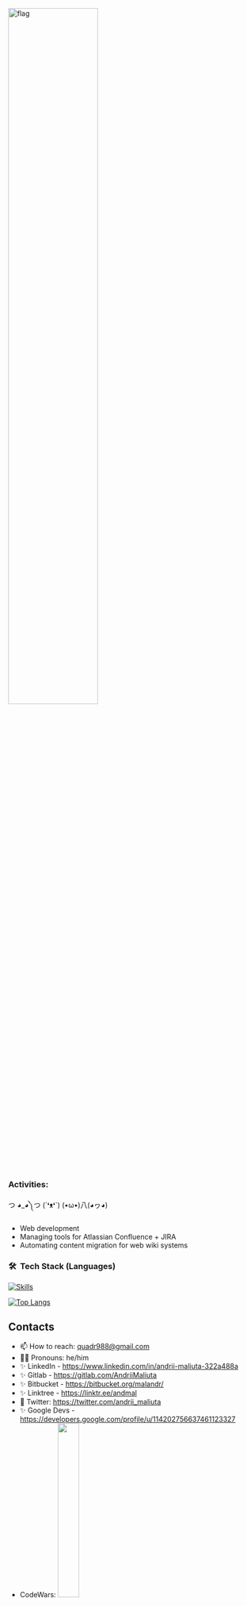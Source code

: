 <img width="60%" height="60%" src="https://upload.wikimedia.org/wikipedia/commons/5/5e/Flag_of_Ukraine.jpg" alt="flag">
<!-- <div style="display:flex;flex-direction:row">
  <img width="20%" height="20%" src="https://user-images.githubusercontent.com/36703491/163026535-adbd88b5-f541-4843-86b8-5ba80fb4ad00.png" alt="cozack_go">
<img width="11%" height="11%" src="https://user-images.githubusercontent.com/36703491/163550893-36d9ed4a-f05e-4cc3-8a7e-321d0eddbf20.png" alt="cozack_go">
  &nbsp 
  <img width="11%" height="11%" src="https://user-images.githubusercontent.com/36703491/163713872-c13fc5ca-777d-4c48-aa20-7a432e31cf36.png" alt="cozack_go">
  </div> -->

### Activities:

つ ◕_◕༽つ   (´❛ᴥ❛`)   (•ω•)八(◕ヮ◕)

* Web development
* Managing tools for Atlassian Confluence + JIRA
* Automating content migration for web wiki systems

### 🛠 &nbsp;Tech Stack (Languages)

[![Skills](https://skillicons.dev/icons?i=java,js,go,react,docker,gcp,linux)](https://github.com/AndriiMaliuta)

<!--   <img src="https://github.com/devicons/devicon/raw/master/icons/r/r-plain.svg" alt="r" width="40" height="40"/> -->
<!--   <img src="" alt="java" width="40" height="40"/> -->



[![Top Langs](https://github-readme-stats.vercel.app/api/top-langs/?username=AndriiMaliuta&layout=compact&langs_count=12&theme=onedark)](https://github.com/AndriiMaliuta)

<!-- ![Screenshot_from_2022-10-25_21-36-29-removebg-preview](https://user-images.githubusercontent.com/36703491/197855136-6bfcd7b1-2990-41d5-b50c-0a74c9cbf4f3.png) -->

<!--
----------------
Also exploring such thinks like: 

- Network:
  - HTTP2
  - gRPC
  - Reactive
- Paketo / Buildah / Jib
- Cloud:
  - Docker / Podman
  - K8s / KNative
  - OpenShift
  - Terraform / Vault / Consul
  - GCloud / AWS / Azure
- Unix OS
-->
<!--
![Kubernetes](https://img.shields.io/badge/kubernetes-326CE5.svg?style=for-the-badge&logo=kubernetes&logoColor=white)
OLD:
![GitHub stats](https://github-readme-stats.vercel.app/api?username=AndriiMaliuta&show_icons=true&theme=tokyonight)
![Top Langs](https://github-readme-stats.vercel.app/api/top-langs/?username=AndriiMaliuta&langs_count=8&theme=tokyonight)
-->

## Contacts

* 📫 How to reach: quadr988@gmail.com
* 👱‍♂️ Pronouns: he/him
* ✨ LinkedIn - https://www.linkedin.com/in/andrii-maliuta-322a488a
* ✨ Gitlab - https://gitlab.com/AndriiMaliuta
* ✨ Bitbucket - https://bitbucket.org/malandr/
* ✨ Linktree - https://linktr.ee/andmal
* 💬 Twitter: https://twitter.com/andrii_maliuta
* ✨ Google Devs - https://developers.google.com/profile/u/114202756637461123327
* CodeWars: <a href="https://www.codewars.com/users/malandr" rel="nofollow"><img class="hidden dark:inline-block" height="30%" width="30%" src="https://www.codewars.com/users/malandr/badges/large?logo=false" alt="" data-canonical-src="https://www.codewars.com/users/malandr/micro" style="max-width: 100%;"></a>


<!-- ![visitor badge](https://visitor-badge.glitch.me/badge?page_id=AndriiMaliuta.visitor-badge) -->
<!-- [![Github](https://img.shields.io/github/followers/AndriiMaliuta?label=Follow&style=social)](https://github.com/AndriiMaliuta) -->


<!-- ## GitHub Stats

<a href="https://github.com/AndriiMaliuta">
 <img align="center" src="https://github-readme-stats.vercel.app/api?username=AndriiMaliuta&show_icons=true&theme=light&line_height=27&include_all_commits=true&count_private=true&hide=issues,prs,contribs" alt="My github stats"/> -->


